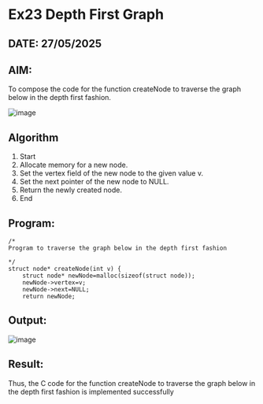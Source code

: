 # Ex23 Depth First Graph
## DATE: 27/05/2025
## AIM:
To compose the code for the function createNode to traverse the graph below in the depth first fashion.

![image](https://github.com/user-attachments/assets/63552824-d0a3-49c6-a473-6db27d1f03e4)

## Algorithm
1. Start
2. Allocate memory for a new node.
3. Set the vertex field of the new node to the given value v.
4. Set the next pointer of the new node to NULL.
5. Return the newly created node.
6. End
   

## Program:
```
/*
Program to traverse the graph below in the depth first fashion

*/
struct node* createNode(int v) {
    struct node* newNode=malloc(sizeof(struct node));
    newNode->vertex=v;
    newNode->next=NULL;
    return newNode;
```

## Output:

![image](https://github.com/user-attachments/assets/b51c7114-53e3-4311-896e-23dbd4825a6e)



## Result:
Thus, the C code for the function createNode to traverse the graph below in the depth first fashion is implemented successfully
